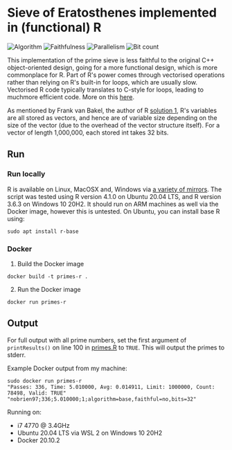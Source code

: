 # Sieve of Eratosthenes implemented in (functional) R

![Algorithm](https://img.shields.io/badge/Algorithm-base-green)
![Faithfulness](https://img.shields.io/badge/Faithful-no-yellowgreen)
![Parallelism](https://img.shields.io/badge/Parallel-no-green)
![Bit count](https://img.shields.io/badge/Bits-32-yellowgreen)


This implementation of the prime sieve is less faithful to the original C++ object-oriented design, going for a more 
functional design, which is more commonplace for R. Part of R's power comes through vectorised operations rather than
relying on R's built-in for loops, which are usually slow. Vectorised R code typically translates to C-style for loops, 
leading to muchmore efficient code. More on this [here](https://adv-r.hadley.nz/perf-improve.html#vectorise).

As mentioned by Frank van Bakel, the author of R [solution 1](../solution_1), R's variables are all stored as vectors, and hence
are of variable size depending on the size of the vector (due to the overhead of the vector structure itself). For a vector of length 1,000,000,
each stored int takes 32 bits.


## Run

### Run locally

R is available on Linux, MacOSX and, Windows via [a variety of mirrors](https://cran.r-project.org/mirrors.html).
The script was tested using R version 4.1.0 on Ubuntu 20.04 LTS, and R version 3.6.3 on Windows 10 20H2. It should 
run on ARM machines as well via the Docker image, however this is untested.
On Ubuntu, you can install base R using:
```
sudo apt install r-base
```


### Docker

1. Build the Docker image
```
docker build -t primes-r .
```
2. Run the Docker image
```
docker run primes-r
```

## Output

For full output with all prime numbers, set the first argument of `printResults()` on line 100 in [primes.R](./primes.R#L100) to `TRUE`.
This will output the primes to stderr.

Example Docker output from my machine:
```
sudo docker run primes-r
"Passes: 336, Time: 5.010000, Avg: 0.014911, Limit: 1000000, Count: 78498, Valid: TRUE"
"nobrien97;336;5.010000;1;algorithm=base,faithful=no,bits=32"
```

Running on:
- i7 4770 @ 3.4GHz
- Ubuntu 20.04 LTS via WSL 2 on Windows 10 20H2
- Docker 20.10.2